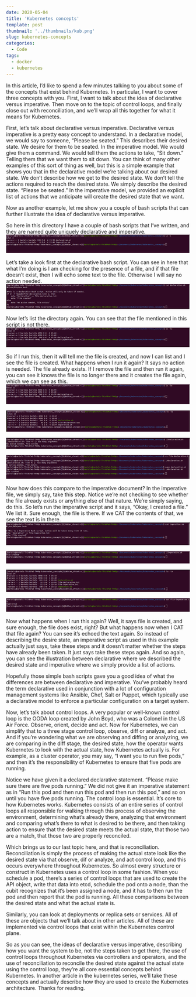 ```yaml
---
date: 2020-05-04
title: 'Kubernetes concepts'
template: post
thumbnail: '../thumbnails/kub.png'
slug: kubernetes-concepts
categories:
  - Code
tags:
  - docker
  - kubernetes
---
```


In this article, I’d like to spend a few minutes talking to you about some of the concepts that exist behind Kubernetes. In particular, I want to cover three concepts with you. First, I want to talk about the idea of declarative versus imperative. Then move on to the topic of control loops, and finally close out with reconciliation, and we’ll wrap all this together for what it means for Kubernetes.

First, let’s talk about declarative versus imperative. Declarative versus imperative is a pretty easy concept to understand. In a declarative model, we would say to someone, “Please be seated.” This describes their desired state. We desire for them to be seated. In the imperative model. We would give them a command. We would tell them the actions to take, “Sit down.” Telling them that we want them to sit down. You can think of many other examples of this sort of thing as well, but this is a simple example that shows you that in the declarative model we’re talking about our desired state. We don’t describe how we get to the desired state. We don’t tell the actions required to reach the desired state. We simply describe the desired state. “Please be seated.” In the imperative model, we provided an explicit list of actions that we anticipate will create the desired state that we want.

Now as another example, let me show you a couple of bash scripts that can further illustrate the idea of declarative versus imperative. 

So here in this directory I have a couple of bash scripts that I’ve written, and they are named quite uniquely declarative and imperative. 
![](../images/kub.png)

Let’s take a look first at the declarative bash script. You can see in here that what I’m doing is I am checking for the presence of a file, and if that file doesn’t exist, then I will echo some text to the file. Otherwise I will say no action needed. 
![](../images/kub1.png)

Now let’s list the directory again. You can see that the file mentioned in this script is not there. 
![](../images/kub2.png)

So if I run this, then it will tell me the file is created, and now I can list and I see the file is created. What happens when I run it again? It says no action is needed. The file already exists. If I remove the file and then run it again, you can see it knows the file is no longer there and it creates the file again, which we can see as this.
![](../images/kub2.png)

![](../images/kub4.png)

![](../images/kub5.png)

![](../images/kub6.png)

Now how does this compare to the imperative document? In the imperative file, we simply say, take this step. Notice we’re not checking to see whether the file already exists or anything else of that nature. We’re simply saying, do this. So let’s run the imperative script and it says, “Okay, I created a file.” We list it. Sure enough, the file is there. If we CAT the contents of that, we see the text is in there. 
![](../images/kub7.png)

![](../images/kub8.png)

![](../images/kub9.png)

![](../images/kub10.png)

Now what happens when I run this again? Well, it says file is created, and sure enough, the file does exist, right? But what happens now when I CAT that file again? You can see it’s echoed the text again. So instead of describing the desire state, an imperative script as used in this example actually just says, take these steps and it doesn’t matter whether the steps have already been taken. It just says take these steps again. And so again, you can see the illustration between declarative where we described the desired state and imperative where we simply provide a list of actions.

Hopefully those simple bash scripts gave you a good idea of what the differences are between declarative and imperative. You’ve probably heard the term declarative used in conjunction with a lot of configuration management systems like Ansible, Chef, Salt or Puppet, which typically use a declarative model to enforce a particular configuration on a target system.

Now, let’s talk about control loops. A very popular or well-known control loop is the OODA loop created by John Boyd, who was a Colonel in the US Air Force. Observe, orient, decide and act. Now for Kubernetes, we can simplify that to a three stage control loop, observe, diff or analyze, and act. And if you’re wondering what we are observing and diffing or analyzing, we are comparing in the diff stage, the desired state, how the operator wants Kubernetes to look with the actual state, how Kubernetes actually is. For example, as a cluster operator, you may say, “I want you to run five pods,” and then it’s the responsibility of Kubernetes to ensure that five pods are running.

Notice we have given it a declared declarative statement. “Please make sure there are five pods running.” We did not give it an imperative statement as in “Run this pod and then run this pod and then run this pod,” and so on until you have five pods running. The control loop is essential. It’s core to how Kubernetes works. Kubernetes consists of an entire series of control loops all responsible for walking through this process of observing the environment, determining what’s already there, analyzing that environment and comparing what’s there to what is desired to be there, and then taking action to ensure that the desired state meets the actual state, that those two are a match, that those two are properly reconciled.

Which brings us to our last topic here, and that is reconciliation. Reconciliation is simply the process of making the actual state look like the desired state via that observe, dif or analyze, and act control loop, and this occurs everywhere throughout Kubernetes. So almost every structure or construct in Kubernetes uses a control loop in some fashion. When you schedule a pod, there’s a series of control loops that are used to create the API object, write that data into etcd, schedule the pod onto a node, than the cubit recognizes that it’s been assigned a node, and it has to then run the pod and then report that the pod is running. All these comparisons between the desired state and what the actual state is.

Similarly, you can look at deployments or replica sets or services. All of these are objects that we’ll talk about in other articles. All of these are implemented via control loops that exist within the Kubernetes control plane.

So as you can see, the ideas of declarative versus imperative, describing how you want the system to be, not the steps taken to get there, the use of control loops throughout Kubernetes via controllers and operators, and the use of reconciliation to reconcile the desired state against the actual state using the control loop, they’re all core essential concepts behind Kubernetes. In another article in the kubernetes series, we’ll take these concepts and actually describe how they are used to create the Kubernetes architecture. Thanks for reading.